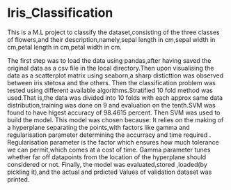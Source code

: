 # Iris_Classification
This is a M.L project to classify the dataset,consisting of the three classes of flowers,and their description,namely,sepal length in cm,sepal width in cm,petal length in cm,petal width in cm.

The first step was to load the data using pandas,after having saved the original data as a csv file in the local directory.Then upon visualising the data as a scatterplot matrix using seaborn,a sharp disticttion was observed between iris stetosa and the others. 
Then the classification problem was tested using different available algorithms.Stratified 10 fold method was used.That is,the data was divided into 10 folds with each approx same data distribution,training was done on 9 and evaluation on the tenth.SVM was found to have higest accuracy of 98.4615 percent.
Then SVM was used to build the model.
This model was chosen because:
It relies on the making of a hyperplane separating the points,with factors like gamma and regularisation parameter determining the accurracy and time required .
Regularisation parameter is the factor which ensures how much tolerance we can permit,which comes at a cost of time.
Gamma parameter tunes whether far off datapoints from the location of the hyperplane should considered or not.
Finally, the model was evaluated,stored ,loaded(by pickling it),and the actual and prdicted Values of validation dataset was printed.
